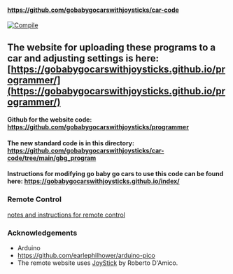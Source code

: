 #### https://github.com/gobabygocarswithjoysticks/car-code

[![Compile](https://github.com/gobabygocarswithjoysticks/car-code/actions/workflows/compile.yml/badge.svg)](https://github.com/gobabygocarswithjoysticks/car-code/actions/workflows/compile.yml)

## The website for uploading these programs to a car and adjusting settings is here: [https://gobabygocarswithjoysticks.github.io/programmer/](https://gobabygocarswithjoysticks.github.io/programmer/)

#### Github for the website code: https://github.com/gobabygocarswithjoysticks/programmer

#### The new standard code is in this directory: https://github.com/gobabygocarswithjoysticks/car-code/tree/main/gbg_program

#### Instructions for modifying go baby go cars to use this code can be found here: https://gobabygocarswithjoysticks.github.io/index/ 

### Remote Control
[notes and instructions for remote control](https://github.com/gobabygocarswithjoysticks/car-code/blob/main/rcdocs/remote_control.md)

### Acknowledgements
* Arduino
* https://github.com/earlephilhower/arduino-pico
* The remote website uses [JoyStick](https://github.com/bobboteck/JoyStick) by Roberto D'Amico.
